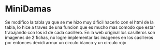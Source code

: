 # MiniDamas

Se modifico la tabla ya que se me hizo muy dificil hacerlo con el html de la tabla, lo hice a traves de una funcion que es mucho mas comodo que estar trabajando con los id de cada casillero. En la web original los casilleros son imagenes de 2 fichas, no logre implementar las imagenes en los casilleros por entonces decidi armar un circulo blanco y un circulo rojo.


